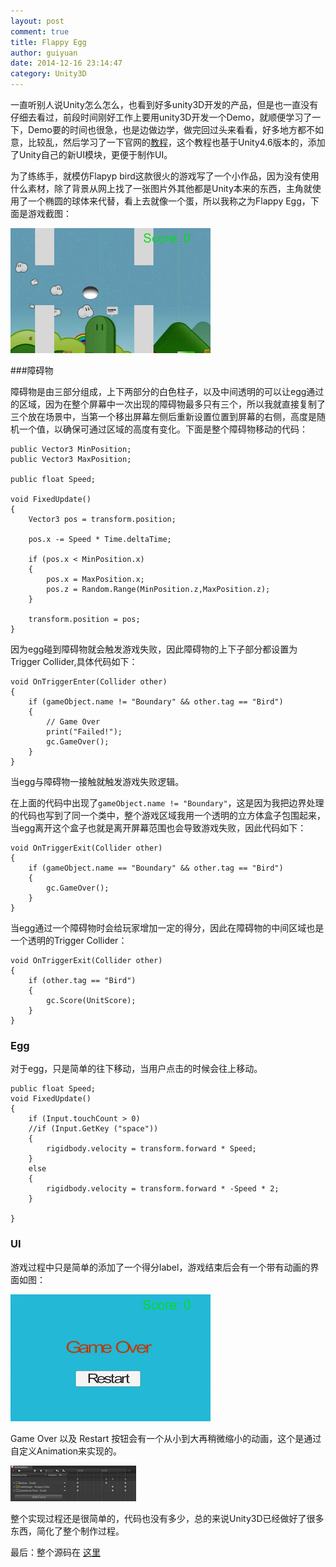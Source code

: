 ```yaml
---
layout: post
comment: true
title: Flappy Egg
author: guiyuan
date: 2014-12-16 23:14:47
category: Unity3D
---
```



一直听别人说Unity怎么怎么，也看到好多unity3D开发的产品，但是也一直没有仔细去看过，前段时间刚好工作上要用unity3D开发一个Demo，就顺便学习了一下，Demo要的时间也很急，也是边做边学，做完回过头来看看，好多地方都不如意，比较乱，然后学习了一下官网的[教程](http://unity3d.com/learn/tutorials/projects/survival-shooter)，这个教程也基于Unity4.6版本的，添加了Unity自己的新UI模块，更便于制作UI。

为了练练手，就模仿Flapyp bird这款很火的游戏写了一个小作品，因为没有使用什么素材，除了背景从网上找了一张图片外其他都是Unity本来的东西，主角就使用了一个椭圆的球体来代替，看上去就像一个蛋，所以我称之为Flappy Egg，下面是游戏截图：

![egg](images/flappyegg.jpeg)

###障碍物

障碍物是由三部分组成，上下两部分的白色柱子，以及中间透明的可以让egg通过的区域，因为在整个屏幕中一次出现的障碍物最多只有三个，所以我就直接复制了三个放在场景中，当第一个移出屏幕左侧后重新设置位置到屏幕的右侧，高度是随机一个值，以确保可通过区域的高度有变化。下面是整个障碍物移动的代码：

	public Vector3 MinPosition;
	public Vector3 MaxPosition;

	public float Speed;

	void FixedUpdate()
	{
		Vector3 pos = transform.position;

		pos.x -= Speed * Time.deltaTime;

		if (pos.x < MinPosition.x) 
		{
			pos.x = MaxPosition.x;
			pos.z = Random.Range(MinPosition.z,MaxPosition.z);
		}

		transform.position = pos;
	} 
	

因为egg碰到障碍物就会触发游戏失败，因此障碍物的上下子部分都设置为Trigger Collider,具体代码如下：
	
	void OnTriggerEnter(Collider other) 
	{
		if (gameObject.name != "Boundary" && other.tag == "Bird") 
		{
			// Game Over
			print("Failed!");
			gc.GameOver();
		}
	}
	
当egg与障碍物一接触就触发游戏失败逻辑。

在上面的代码中出现了`gameObject.name != "Boundary"`，这是因为我把边界处理的代码也写到了同一个类中，整个游戏区域我用一个透明的立方体盒子包围起来，当egg离开这个盒子也就是离开屏幕范围也会导致游戏失败，因此代码如下：
	
	void OnTriggerExit(Collider other) 
	{
		if (gameObject.name == "Boundary" && other.tag == "Bird") 
		{
			gc.GameOver();		
		}
	}
	
当egg通过一个障碍物时会给玩家增加一定的得分，因此在障碍物的中间区域也是一个透明的Trigger Collider：

	void OnTriggerExit(Collider other) 
	{
		if (other.tag == "Bird") 
		{
			gc.Score(UnitScore);
		}
	}
	
### Egg
对于egg，只是简单的往下移动，当用户点击的时候会往上移动。
	
	public float Speed;
	void FixedUpdate()
	{
		if (Input.touchCount > 0)
		//if (Input.GetKey ("space")) 
		{
			rigidbody.velocity = transform.forward * Speed;
		} 
		else 
		{
			rigidbody.velocity = transform.forward * -Speed * 2;
		}

	}

### UI
游戏过程中只是简单的添加了一个得分label，游戏结束后会有一个带有动画的界面如图：

![](images/gameover.png)

Game Over 以及 Restart 按钮会有一个从小到大再稍微缩小的动画，这个是通过自定义Animation来实现的。

![](images/animation.png)


整个实现过程还是很简单的，代码也没有多少，总的来说Unity3D已经做好了很多东西，简化了整个制作过程。



最后：整个源码在  [这里](https://github.com/guiyuan/Flappy-Egg.git)
